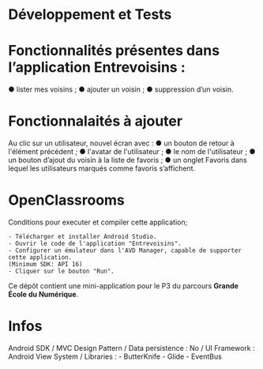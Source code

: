 # Développement et Tests

# Fonctionnalités présentes dans l’application Entrevoisins :
● lister mes voisins ;
● ajouter un voisin ;
● suppression d’un voisin.

# Fonctionnalaités à ajouter 
Au clic sur un utilisateur, nouvel écran avec :
● un bouton de retour à l'élément précédent ;
● l'avatar de l'utilisateur ;
● le nom de l'utilisateur ;
● un bouton d’ajout du voisin à la liste de favoris ;
● un onglet Favoris dans lequel les utilisateurs marqués comme favoris s’affichent.

# OpenClassrooms
Conditions pour executer et compiler cette application;

    - Télécharger et installer Android Studio.
    - Ouvrir le code de l'application "Entrevoisins".
    - Configurer un émulateur dans l'AVD Manager, capable de supporter cette application. 
    (Minimum SDK: API 16) 
    - Cliquer sur le bouton "Run".

Ce dépôt contient une mini-application pour le P3 du parcours **Grande École du Numérique**.

# Infos

Android SDK / MVC Design Pattern / Data persistence : No / UI Framework : Android View System / Libraries : - ButterKnife - Glide - EventBus
